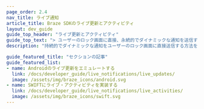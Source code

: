 ```yaml
---
page_order: 2.4
nav_title: ライブ通知
article_title: Braze SDKのライブ更新とアクティビティ
layout: dev_guide
guide_top_header: "ライブ更新とアクティビティ"
guide_top_text: "> ユーザーのロック画面に直接、永続的でダイナミックな通知を送信する方法を学習し、ユーザーはアプリを開封することなくリアルタイムの更新を受け取ることができる。Swiftでは、これはネイティブでサポートされている。Android向けではないが、Android Braze SDKを通じて動作をエミュレートすることはできる。"
description: "持続的でダイナミックな通知をユーザーのロック画面に直接送信する方法を学習し、ユーザーはアプリを開封することなくリアルタイムの更新を受け取ることができる。"

guide_featured_title: "セクションの記事"
guide_featured_list:
- name: Androidのライブ更新をエミュレートする
  link: /docs/developer_guide/live_notifications/live_updates/
  image: /assets/img/braze_icons/android.svg
- name: SWIFTにライブ・アクティビティを実装する
  link: /docs/developer_guide/live_notifications/live_activities/
  image: /assets/img/braze_icons/swift.svg
---
```

